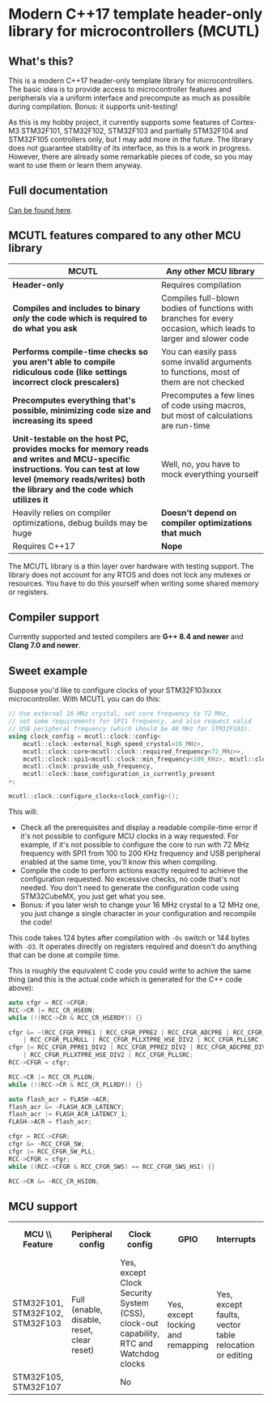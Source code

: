 # Modern C++17 template header-only library for microcontrollers (MCUTL)

## What's this?
This is a modern C++17 header-only template library for microcontrollers. The basic idea is to provide access to microcontroller features and peripherals via a uniform interface and precompute as much as possible during compilation. Bonus: it supports unit-testing!

As this is my hobby project, it currently supports some features of Cortex-M3 STM32F101, STM32F102, STM32F103 and partially STM32F104 and STM32F105 controllers only, but I may add more in the future. The library does not guarantee stability of its interface, as this is a work in progress. However, there are already some remarkable pieces of code, so you may want to use them or learn them anyway.

## Full documentation
[Can be found here](doc/README.md).

## MCUTL features compared to any other MCU library
**MCUTL** | Any other MCU library
--------- | -----------------------
**Header-only** | Requires compilation
**Compiles and includes to binary *only* the code which is required to do what you ask** | Compiles full-blown bodies of functions with branches for every occasion, which leads to larger and slower code
**Performs compile-time checks so you aren't able to compile ridiculous code (like settings incorrect clock prescalers)** | You can easily pass some invalid arguments to functions, most of them are not checked
**Precomputes everything that's possible, minimizing code size and increasing its speed** | Precomputes a few lines of code using macros, but most of calculations are run-time
**Unit-testable on the host PC, provides mocks for memory reads and writes and MCU-specific instructions. You can test at low level (memory reads/writes) both the library and the code which utilizes it** | Well, no, you have to mock everything yourself
Heavily relies on compiler optimizations, debug builds may be huge | **Doesn't depend on compiler optimizations that much**
Requires C++17 | **Nope**

The MCUTL library is a thin layer over hardware with testing support. The library does not account for any RTOS and does not lock any mutexes or resources. You have to do this yourself when writing some shared memory or registers.

## Compiler support
Currently supported and tested compilers are **G++ 8.4 and newer** and **Clang 7.0 and newer**.

## Sweet example
Suppose you'd like to configure clocks of your STM32F103xxxx microcontroller. With MCUTL you can do this:
```cpp
// Use external 16 MHz crystal, set core frequency to 72 MHz,
// set some requirements for SPI1 frequency, and also request valid
// USB peripheral frequency (which should be 48 MHz for STM32F103).
using clock_config = mcutl::clock::config<
	mcutl::clock::external_high_speed_crystal<16_MHz>,
	mcutl::clock::core<mcutl::clock::required_frequency<72_MHz>>,
	mcutl::clock::spi1<mcutl::clock::min_frequency<100_KHz>, mcutl::clock::max_frequency<200_KHz>>,
	mcutl::clock::provide_usb_frequency,
	mcutl::clock::base_configuration_is_currently_present
>;

mcutl::clock::configure_clocks<clock_config>();
```

This will:
* Check all the prerequisites and display a readable compile-time error if it's not possible to configure MCU clocks in a way requested. For example, if it's not possible to configure the core to run with 72 MHz frequency with SPI1 from 100 to 200 KHz frequency and USB peripheral enabled at the same time, you'll know this when compiling.
* Compile the code to perform actions exactly required to achieve the configuration requested. No excessive checks, no code that's not needed. You don't need to generate the configuration code using STM32CubeMX, you just get what you see.
* Bonus: if you later wish to change your 16 MHz crystal to a 12 MHz one, you just change a single character in your configuration and recompile the code!

This code takes 124 bytes after compilation with `-Os` switch or 144 bytes with `-O3`. It operates directly on registers required and doesn't do anything that can be done at compile time.

This is roughly the equivalent C code you could write to achive the same thing (and this is the actual code which is generated for the C++ code above):
```c
auto cfgr = RCC->CFGR;
RCC->CR |= RCC_CR_HSEON;
while (!(RCC->CR & RCC_CR_HSERDY)) {}

cfgr &= ~(RCC_CFGR_PPRE1 | RCC_CFGR_PPRE2 | RCC_CFGR_ADCPRE | RCC_CFGR_HPRE | RCC_CFGR_SW
	| RCC_CFGR_PLLMULL | RCC_CFGR_PLLXTPRE_HSE_DIV2 | RCC_CFGR_PLLSRC | RCC_CFGR_USBPRE);
cfgr |= RCC_CFGR_PPRE1_DIV2 | RCC_CFGR_PPRE2_DIV2 | RCC_CFGR_ADCPRE_DIV4 | RCC_CFGR_PLLMULL9
	| RCC_CFGR_PLLXTPRE_HSE_DIV2 | RCC_CFGR_PLLSRC;
RCC->CFGR = cfgr;

RCC->CR |= RCC_CR_PLLON;
while (!(RCC->CR & RCC_CR_PLLRDY)) {}

auto flash_acr = FLASH->ACR;
flash_acr &= ~FLASH_ACR_LATENCY;
flash_acr |= FLASH_ACR_LATENCY_1;
FLASH->ACR = flash_acr;

cfgr = RCC->CFGR;
cfgr &= ~RCC_CFGR_SW;
cfgr |= RCC_CFGR_SW_PLL;
RCC->CFGR = cfgr;
while ((RCC->CFGR & RCC_CFGR_SWS) == RCC_CFGR_SWS_HSI) {}

RCC->CR &= ~RCC_CR_HSION;
```

## MCU support
<table>
	<tr>
		<th>MCU \\ Feature</th>
		<th>Peripheral config</th><th>Clock config</th><th>GPIO</th><th>Interrupts</th><th>External interrupts</th>
		<th>Hardware CRC</th><th>Backup domain</th><th>Low-power modes</th>
	</tr>
	<tr>
		<td>STM32F101, STM32F102, STM32F103</td>
		<td rowspan="2">Full (enable, disable, reset, clear reset)</td>
		<td>Yes, except Clock Security System (CSS), clock-out capability, RTC and Watchdog clocks</td>
		<td rowspan="2">Yes, except locking and remapping</td>
		<td rowspan="2">Yes, except faults, vector table relocation or editing</td>
		<td rowspan="2">Yes</td>
		<td rowspan="2">Yes</td>
		<td rowspan="2">Yes</td>
		<td rowspan="2">Yes</td>
	</tr>
	<tr>
		<td>STM32F105, STM32F107</td>
		<td>No</td>
	</tr>
</table>

